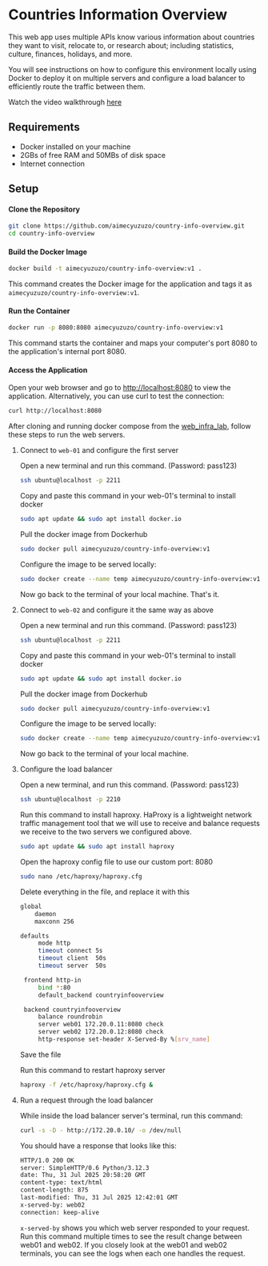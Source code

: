# Countries Information Overview

This web app uses multiple APIs know various information about countries they want to visit, relocate to, or research about; including statistics, culture, finances, holidays, and more.

You will see instructions on how to configure this environment locally using Docker to deploy it on multiple servers and configure a load balancer to efficiently route the traffic between them.

Watch the video walkthrough [here](https://youtu.be/ukpXe7G8HnE)

## Requirements

- Docker installed on your machine
- 2GBs of free RAM and 50MBs of disk space
- Internet connection

## Setup

#### Clone the Repository

```bash
git clone https://github.com/aimecyuzuzo/country-info-overview.git
cd country-info-overview
```

#### Build the Docker Image

```bash
docker build -t aimecyuzuzo/country-info-overview:v1 .
```
This command creates the Docker image for the application and tags it as `aimecyuzuzo/country-info-overview:v1`.

#### Run the Container

```bash
docker run -p 8080:8080 aimecyuzuzo/country-info-overview:v1
```
This command starts the container and maps your computer's port 8080 to the application's internal port 8080.

#### Access the Application

Open your web browser and go to [http://localhost:8080](http://localhost:8080) to view the application. Alternatively, you can use curl to test the connection:

```bash
curl http://localhost:8080
```

After cloning and running docker compose from the [web_infra_lab](https://github.com/waka-man/web_infra_lab), follow these steps to run the web servers.

1. Connect to `web-01` and configure the first server

   Open a new terminal and run this command. (Password: pass123)
   ```bash
   ssh ubuntu@localhost -p 2211
   ```

   Copy and paste this command in your web-01's terminal to install docker
   ```bash
   sudo apt update && sudo apt install docker.io
   ```

   Pull the docker image from Dockerhub
   ```bash
   sudo docker pull aimecyuzuzo/country-info-overview:v1
   ```

   Configure the image to be served locally:
   ```bash
   sudo docker create --name temp aimecyuzuzo/country-info-overview:v1 && sudo docker cp temp:/usr/share/nginx/html ./static-site && sudo docker rm temp && cd static-site && python3 -m http.server 8080 --bind 0.0.0.0
   ```
   Now go back to the terminal of your local machine.
   That's it.
2. Connect to `web-02` and configure it the same way as above

   Open a new terminal and run this command. (Password: pass123)
   ```bash
   ssh ubuntu@localhost -p 2211
   ```

   Copy and paste this command in your web-01's terminal to install docker
   ```bash
   sudo apt update && sudo apt install docker.io
   ```

   Pull the docker image from Dockerhub
   ```bash
   sudo docker pull aimecyuzuzo/country-info-overview:v1
   ```

   Configure the image to be served locally:
   ```bash
   sudo docker create --name temp aimecyuzuzo/country-info-overview:v1 && sudo docker cp temp:/usr/share/nginx/html ./static-site && sudo docker rm temp && cd static-site && python3 -m http.server 8080 --bind 0.0.0.0
   ```
   Now go back to the terminal of your local machine.
3. Configure the load balancer

   Open a new terminal, and run this command. (Password: pass123)
   ```bash
   ssh ubuntu@localhost -p 2210
   ```
   
   Run this command to install haproxy. HaProxy is a lightweight network traffic management tool that we will use to receive and balance requests we receive to the two servers we configured above.
   ```bash
   sudo apt update && sudo apt install haproxy
   ```

   Open the haproxy config file to use our custom port: 8080
   ```bash
   sudo nano /etc/haproxy/haproxy.cfg
   ```

   Delete everything in the file, and replace it with this
   ```bash
   global
       daemon
       maxconn 256

   defaults
        mode http
        timeout connect 5s
        timeout client  50s
        timeout server  50s

    frontend http-in
        bind *:80
        default_backend countryinfooverview

    backend countryinfooverview
        balance roundrobin
        server web01 172.20.0.11:8080 check
        server web02 172.20.0.12:8080 check
        http-response set-header X-Served-By %[srv_name]
    ```
    Save the file

   Run this command to restart haproxy server
   ```bash
   haproxy -f /etc/haproxy/haproxy.cfg &
   ```
4. Run a request through the load balancer

   While inside the load balancer server's terminal, run this command:
   ```bash
   curl -s -D - http://172.20.0.10/ -o /dev/null
   ```
   You should have a response that looks like this:
   ```bash
   HTTP/1.0 200 OK
   server: SimpleHTTP/0.6 Python/3.12.3
   date: Thu, 31 Jul 2025 20:58:20 GMT
   content-type: text/html
   content-length: 875
   last-modified: Thu, 31 Jul 2025 12:42:01 GMT
   x-served-by: web02
   connection: keep-alive
   ```

   `x-served-by` shows you which web server responded to your request. Run this command multiple times to see the result change between web01 and web02.
   If you closely look at the web01 and web02 terminals, you can see the logs when each one handles the request.